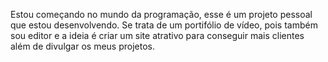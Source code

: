 Estou começando no mundo da programação, esse é um projeto pessoal que estou desenvolvendo.
Se trata de um portifólio de vídeo, pois também sou editor e a ideia é criar um site
atrativo para conseguir mais clientes além de divulgar os meus projetos.
